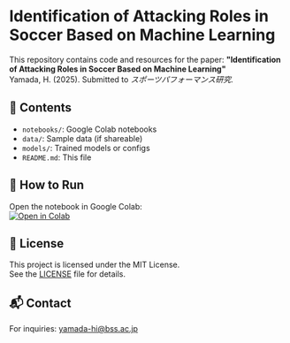 # Identification of Attacking Roles in Soccer Based on Machine Learning

This repository contains code and resources for the paper:
**"Identification of Attacking Roles in Soccer Based on Machine Learning"**  
Yamada, H. (2025). Submitted to *スポーツパフォーマンス研究*.

## 📁 Contents
- `notebooks/`: Google Colab notebooks
- `data/`: Sample data (if shareable)
- `models/`: Trained models or configs
- `README.md`: This file

## 🚀 How to Run
Open the notebook in Google Colab:  
[![Open in Colab](https://colab.research.google.com/assets/colab-badge.svg)](https://colab.research.google.com/github/yamada-sports-data-lab/soccer-position-model/blob/main/notebooks/main.ipynb)

## 📄 License
This project is licensed under the MIT License.  
See the [LICENSE](LICENSE) file for details.

## 📬 Contact
For inquiries: yamada-hi@bss.ac.jp
